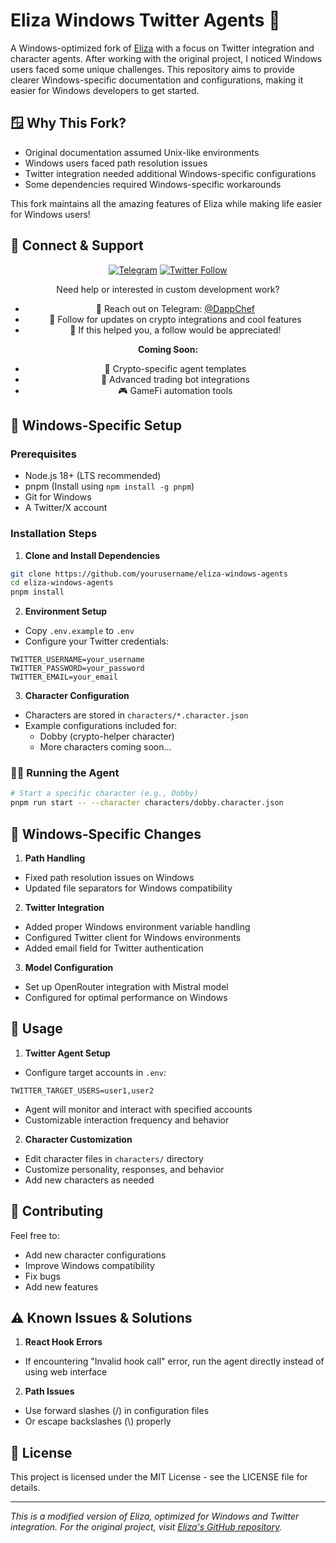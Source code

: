 # Eliza Windows Twitter Agents 🤖

A Windows-optimized fork of [Eliza](https://github.com/elizaos/eliza) with a focus on Twitter integration and character agents. After working with the original project, I noticed Windows users faced some unique challenges. This repository aims to provide clearer Windows-specific documentation and configurations, making it easier for Windows developers to get started.

## 🪟 Why This Fork?
- Original documentation assumed Unix-like environments
- Windows users faced path resolution issues
- Twitter integration needed additional Windows-specific configurations
- Some dependencies required Windows-specific workarounds

This fork maintains all the amazing features of Eliza while making life easier for Windows users!

## 📱 Connect & Support

<div align="center">
  
[![Telegram](https://img.shields.io/badge/Telegram-@DappChef-blue?style=for-the-badge&logo=telegram)](https://t.me/DappChef)
[![Twitter Follow](https://img.shields.io/badge/Twitter-Follow-blue?style=for-the-badge&logo=twitter)](https://twitter.com/intent/follow?screen_name=degendavegems)

Need help or interested in custom development work? 
- 💬 Reach out on Telegram: [@DappChef](https://t.me/DappChef)
- 🚀 Follow for updates on crypto integrations and cool features
- 🌟 If this helped you, a follow would be appreciated!

**Coming Soon:**
- 💎 Crypto-specific agent templates
- 🤖 Advanced trading bot integrations
- 🎮 GameFi automation tools

</div>

## 🚀 Windows-Specific Setup

### Prerequisites
- Node.js 18+ (LTS recommended)
- pnpm (Install using `npm install -g pnpm`)
- Git for Windows
- A Twitter/X account

### Installation Steps

1. **Clone and Install Dependencies**
```bash
git clone https://github.com/yourusername/eliza-windows-agents
cd eliza-windows-agents
pnpm install
```

2. **Environment Setup**
- Copy `.env.example` to `.env`
- Configure your Twitter credentials:
```env
TWITTER_USERNAME=your_username
TWITTER_PASSWORD=your_password
TWITTER_EMAIL=your_email
```

3. **Character Configuration**
- Characters are stored in `characters/*.character.json`
- Example configurations included for:
  - Dobby (crypto-helper character)
  - More characters coming soon...

### 🏃‍♂️ Running the Agent

```bash
# Start a specific character (e.g., Dobby)
pnpm run start -- --character characters/dobby.character.json
```

## 🔧 Windows-Specific Changes

1. **Path Handling**
- Fixed path resolution issues on Windows
- Updated file separators for Windows compatibility

2. **Twitter Integration**
- Added proper Windows environment variable handling
- Configured Twitter client for Windows environments
- Added email field for Twitter authentication

3. **Model Configuration**
- Set up OpenRouter integration with Mistral model
- Configured for optimal performance on Windows

## 📝 Usage

1. **Twitter Agent Setup**
- Configure target accounts in `.env`:
```env
TWITTER_TARGET_USERS=user1,user2
```
- Agent will monitor and interact with specified accounts
- Customizable interaction frequency and behavior

2. **Character Customization**
- Edit character files in `characters/` directory
- Customize personality, responses, and behavior
- Add new characters as needed

## 🤝 Contributing

Feel free to:
- Add new character configurations
- Improve Windows compatibility
- Fix bugs
- Add new features

## ⚠️ Known Issues & Solutions

1. **React Hook Errors**
- If encountering "Invalid hook call" error, run the agent directly instead of using web interface

2. **Path Issues**
- Use forward slashes (/) in configuration files
- Or escape backslashes (\\) properly

## 📄 License

This project is licensed under the MIT License - see the LICENSE file for details.

---
*This is a modified version of Eliza, optimized for Windows and Twitter integration. For the original project, visit [Eliza's GitHub repository](https://github.com/elizaos/eliza).*

